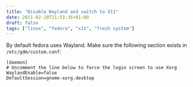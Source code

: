 ```yaml
---
title: "Disable Wayland and switch to X11"
date: 2021-02-20T21:53:35+01:00
draft: false
tags: ["linux", "fedora", "x11", "fresh system"]
---
```


By default fedora uses Wayland. Make sure the following section exists in `/etc/gdm/custom.conf`:
```
[daemon]
# Uncomment the line below to force the login screen to use Xorg
WaylandEnable=false
DefaultSession=gnome-xorg.desktop
```
